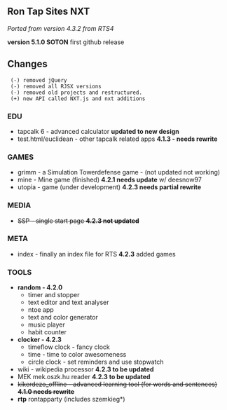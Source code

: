 

## Ron Tap Sites NXT
*Ported from version 4.3.2 from RTS4*

**version 5.1.0 SOTON** first github release


## Changes
```
 (-) removed jQuery
 (-) removed all RJSX versions
 (-) removed old projects and restructured.
 (+) new API called NXT.js and nxt additions
```


### EDU
* tapcalk 6 - advanced calculator **updated to new design**
* test.html/euclidean - other tapcalk related apps **4.1.3 - needs rewrite**

### GAMES 

* grimm - a Simulation Towerdefense game - (not updated not working)
* mine - Mine game (finished) **4.2.1 needs update** w/ deesnow97
* utopia - game  (under development) **4.2.3 needs partial rewrite**

### MEDIA
* ~~SSP  - single start page  **4.2.3 not updated**~~

### META 
* index - finally an index file for RTS **4.2.3** added games

### TOOLS 
* **random - 4.2.0**  
  * timer and stopper
  * text editor and text analyser
  * ntoe app
  * text and color generator
  * music player
  * habit counter
* **clocker - 4.2.3**
  * timeflow clock -  fancy clock
  * time - time to color awesomeness
  * circle clock - set reminders and use stopwatch
* wiki - wikipedia processor **4.2.3 to be updated**
* MEK mek.oszk.hu reader **4.2.3 to be updated**
* ~~kikerdezo_offline - advanced learning tool (for words and sentences) **4.1.0 needs rewrite**~~
* **rtp** rontapparty (includes szemkieg*)

 








